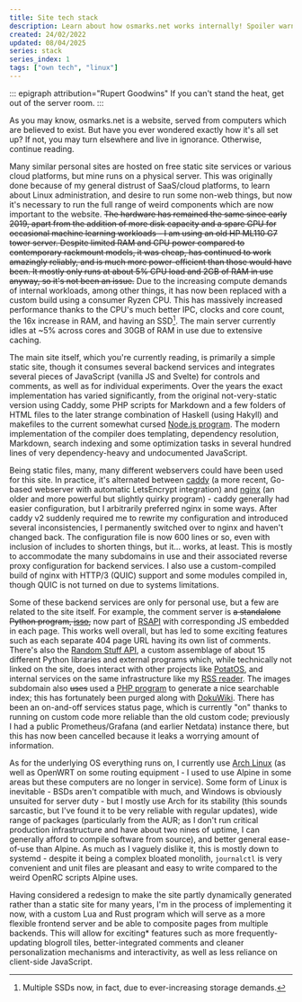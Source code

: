 ```yaml
---
title: Site tech stack
description: Learn about how osmarks.net works internally! Spoiler warning if you wanted to reverse-engineer it yourself.
created: 24/02/2022
updated: 08/04/2025
series: stack
series_index: 1
tags: ["own tech", "linux"]
---
```

::: epigraph attribution="Rupert Goodwins"
If you can't stand the heat, get out of the server room.
:::

As you may know, osmarks.net is a website, served from computers which are believed to exist. But have you ever wondered exactly how it's all set up? If not, you may turn elsewhere and live in ignorance. Otherwise, continue reading.

Many similar personal sites are hosted on free static site services or various cloud platforms, but mine runs on a physical server. This was originally done because of my general distrust of SaaS/cloud platforms, to learn about Linux administration, and desire to run some non-web things, but now it's necessary to run the full range of weird components which are now important to the website. ~~The hardware has remained the same since early 2019, apart from the addition of more disk capacity and a spare GPU for occasional machine learning workloads - I am using an old HP ML110 G7 tower server. Despite limited RAM and CPU power compared to contemporary rackmount models, it was cheap, has continued to work amazingly reliably, and is much more power-efficient than those would have been. It mostly only runs at about 5% CPU load and 2GB of RAM in use anyway, so it's not been an issue.~~ Due to the increasing compute demands of internal workloads, among other things, it has now been replaced with a custom build using a consumer Ryzen CPU. This has massively increased performance thanks to the CPU's much better IPC, clocks and core count, the 16x increase in RAM, and having an SSD[^1]. The main server currently idles at ~5% across cores and 30GB of RAM in use due to extensive caching.

The main site itself, which you're currently reading, is primarily a simple static site, though it consumes several backend services and integrates several pieces of JavaScript (vanilla JS and Svelte) for controls and comments, as well as for individual experiments. Over the years the exact implementation has varied significantly, from the original not-very-static version using Caddy, some PHP scripts for Markdown and a few folders of HTML files to the later strange combination of Haskell (using Hakyll) and makefiles to the current somewhat cursed [Node.js program](https://github.com/osmarks/website/blob/master/src/index.js). The modern implementation of the compiler does templating, dependency resolution, Markdown, search indexing and some optimization tasks in several hundred lines of very dependency-heavy and undocumented JavaScript.

Being static files, many, many different webservers could have been used for this site. In practice, it's alternated between [caddy](https://caddyserver.com/) (a more recent, Go-based webserver with automatic LetsEncrypt integration) and [nginx](https://nginx.org/) (an older and more powerful but slightly quirky program) - caddy generally had easier configuration, but I arbitrarily preferred nginx in some ways. After caddy v2 suddenly required me to rewrite my configuration and introduced several inconsistencies, I permanently switched over to nginx and haven't changed back. The configuration file is now 600 lines or so, even with inclusion of includes to shorten things, but it... works, at least. This is mostly to accommodate the many subdomains in use and their associated reverse proxy configuration for backend services. I also use a custom-compiled build of nginx with HTTP/3 (QUIC) support and some modules compiled in, though QUIC is not turned on due to systems limitations.

Some of these backend services are only for personal use, but a few are related to the site itself. For example, the comment server is ~~a standalone Python program, [isso](https://posativ.org/isso/),~~ now part of [RSAPI](/srsapi/) with corresponding JS embedded in each page. This works well overall, but has led to some exciting features such as each separate 404 page URL having its own list of comments. There's also the [Random Stuff API](/srsapi/), a custom assemblage of about 15 different Python libraries and external programs which, while technically not linked on the site, does interact with other projects like [PotatOS](https://git.osmarks.net/osmarks/potatOS/), and internal services on the same infrastructure like my [RSS reader](https://miniflux.app/). The images subdomain also ~~uses~~ used a [PHP program](https://larsjung.de/h5ai/) to generate a nice searchable index; this has fortunately been purged along with [DokuWiki](https://www.dokuwiki.org/dokuwiki). There has been an on-and-off services status page, which is currently "on" thanks to running on custom code more reliable than the old custom code; previously I had a public Prometheus/Grafana (and earlier Netdata) instance there, but this has now been cancelled because it leaks a worrying amount of information.

As for the underlying OS everything runs on, I currently use [Arch Linux](https://i.osmarks.net/memes-or-something/arch-btw.png) (as well as OpenWRT on some routing equipment - I used to use Alpine in some areas but these computers are no longer in service). Some form of Linux is inevitable - BSDs aren't compatible with much, and Windows is obviously unsuited for server duty - but I mostly use Arch for its stability (this sounds sarcastic, but I've found it to be very reliable with regular updates), wide range of packages (particularly from the AUR; as I don't run critical production infrastructure and have about two nines of uptime, I can generally afford to compile software from source), and better general ease-of-use than Alpine. As much as I vaguely dislike it, this is mostly down to systemd - despite it being a complex bloated monolith, `journalctl` is very convenient and unit files are pleasant and easy to write compared to the weird OpenRC scripts Alpine uses.

Having considered a redesign to make the site partly dynamically generated rather than a static site for many years, I'm in the process of implementing it now, with a custom Lua and Rust program which will serve as a more flexible frontend server and be able to composite pages from multiple backends. This will allow for exciting* features such as more frequently-updating blogroll tiles, better-integrated comments and cleaner personalization mechanisms and interactivity, as well as less reliance on client-side JavaScript.

[^1]: Multiple SSDs now, in fact, due to ever-increasing storage demands.

